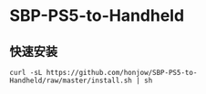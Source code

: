 
# SBP-PS5-to-Handheld

## 快速安装
```
curl -sL https://github.com/honjow/SBP-PS5-to-Handheld/raw/master/install.sh | sh
```